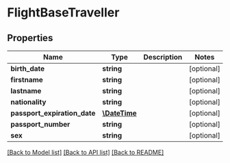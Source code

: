 # FlightBaseTraveller

## Properties
Name | Type | Description | Notes
------------ | ------------- | ------------- | -------------
**birth_date** | **string** |  | [optional] 
**firstname** | **string** |  | [optional] 
**lastname** | **string** |  | [optional] 
**nationality** | **string** |  | [optional] 
**passport_expiration_date** | [**\DateTime**](\DateTime.md) |  | [optional] 
**passport_number** | **string** |  | [optional] 
**sex** | **string** |  | [optional] 

[[Back to Model list]](../../README.md#documentation-for-models) [[Back to API list]](../../README.md#documentation-for-api-endpoints) [[Back to README]](../../README.md)

